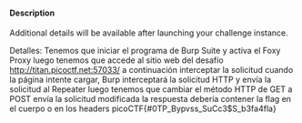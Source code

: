 
#### Description

Additional details will be available after launching your challenge instance. 


Detalles: Tenemos que iniciar el programa de Burp Suite y activa el Foxy Proxy luego tenemos que accede al sitio web del desafío http://titan.picoctf.net:57033/  a continuación interceptar la solicitud cuando la página intente cargar, Burp interceptará la solicitud HTTP y envía la solicitud al Repeater luego tenemos que  cambiar el método HTTP de GET a POST
envía la solicitud modificada la respuesta debería contener la flag en el cuerpo o en los headers 
picoCTF{#0TP_Bypvss_SuCc3$S_b3fa4fla}